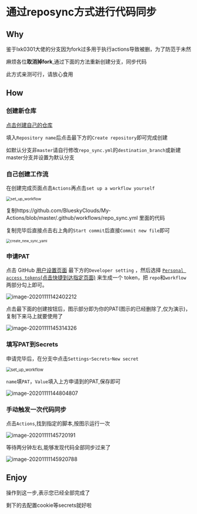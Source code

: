 # 通过reposync方式进行代码同步

## Why

鉴于lxk0301大佬的分支因为fork过多用于执行actions导致被删，为了防范于未然

麻烦各位**取消掉fork**,通过下面的方法重新创建分支，同步代码

此方式亲测可行，请放心食用

## How

### 创建新仓库

[点击创建自己的仓库](https://github.com/new)

填入`Repository name`后点击最下方的`Create repository`即可完成创建

如默认分支非`master`请自行修改`repo_sync.yml`的`destination_branch`或新建master分支并设置为默认分支

### 自己创建工作流

在创建完成页面点击`Actions`再点击`set up a workflow yourself`

<img src="icon/set_up_workflow.png" alt="set_up_workflow" style="zoom:75%;" />

复制https://github.com/BlueskyClouds/My-Actions/blob/master/.github/workflows/repo_sync.yml 里面的代码

复制完毕后直接点击右上角的`Start commit`后直接`Commit new file`即可

<img src="icon/create_new_sync_yaml.png" alt="create_new_sync_yaml" style="zoom: 67%;" />

### 申请PAT

点击 GitHub [用户设置页面](https://github.com/settings) 最下方的`Developer setting` ，然后选择 [`Personal access tokens`(点击快捷到达指定页面)](https://github.com/settings/tokens/new) 来生成一个 token，把 `repo`和`workflow` 两部分勾上即可。

![image-20201111142402212](icon/new_access_token.png)

点击最下面的创建按钮后，图示部分即为你的PAT(图示的已经删除了,仅为演示)，复制下来马上就要使用了

![image-20201111145314326](icon/your_new_token.png)



### 填写PAT到Secrets

申请完毕后，在分支中点击`Settings`-`Secrets`-`New secret`

<img src="icon/new_repository_secret.png" alt="set_up_workflow" style="zoom:80%;" />

`name`填`PAT`，`Value`填入上方申请到的PAT,保存即可

![image-20201111144804807](icon/set_sectet_pat.png)



### 手动触发一次代码同步

点击`Actions`,找到指定的脚本,按图示运行一次

![image-20201111145720191](icon/run_reposync_actions.png)

等待两分钟左右,能够发现代码全部同步过来了

![image-20201111145920788](icon/reposync_result.png)

## Enjoy

操作到这一步,表示您已经全部完成了

剩下的去配置cookie等secrets就好啦